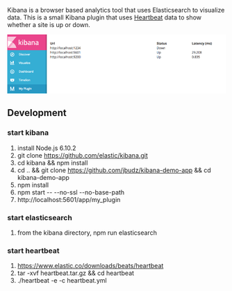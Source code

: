 Kibana is a browser based analytics tool that uses Elasticsearch to visualize data.  This is a small Kibana plugin that uses [Heartbeat](https://www.elastic.co/products/beats/heartbeat) data to show whether a site is up or down.

![example](/example.png)

## Development
### start kibana
1) install Node.js 6.10.2
1) git clone https://github.com/elastic/kibana.git
1) cd kibana && npm install
1) cd .. && git clone https://github.com/jbudz/kibana-demo-app && cd kibana-demo-app
1) npm install
1) npm start -- --no-ssl --no-base-path
1) http://localhost:5601/app/my_plugin

### start elasticsearch
1) from the kibana directory, npm run elasticsearch

### start heartbeat
1) https://www.elastic.co/downloads/beats/heartbeat
1) tar -xvf heartbeat.tar.gz && cd heartbeat
1) ./heartbeat -e -c heartbeat.yml
